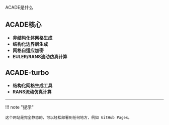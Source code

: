 

ACADE是什么

## ACADE核心

- **非结构化体网格生成** 
- **结构化边界层生成** 
- **网格自适应加密**
- **EULER/RANS流动仿真计算**

## ACADE-turbo

- **结构化网格生成工具** 
- **RANS流动仿真计算**

---

!!! note "提示"

    这个网站是完全静态的，可以轻松部署到任何地方，例如 GitHub Pages。